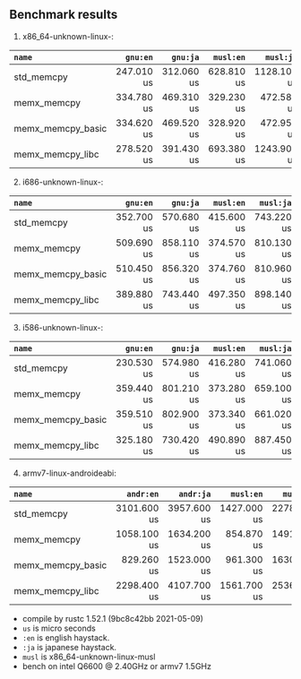 ## Benchmark results

  1. x86_64-unknown-linux-:

|         `name`          |  `gnu:en`   |  `gnu:ja`   |  `musl:en`  |  `musl:ja`  |
|:------------------------|------------:|------------:|------------:|------------:|
| std_memcpy              |  247.010 us |  312.060 us |  628.810 us | 1128.100 us |
| memx_memcpy             |  334.780 us |  469.310 us |  329.230 us |  472.580 us |
| memx_memcpy_basic       |  334.620 us |  469.520 us |  328.920 us |  472.950 us |
| memx_memcpy_libc        |  278.520 us |  391.430 us |  693.380 us | 1243.900 us |

  2. i686-unknown-linux-:

|         `name`          |  `gnu:en`   |  `gnu:ja`   |  `musl:en`  |  `musl:ja`  |
|:------------------------|------------:|------------:|------------:|------------:|
| std_memcpy              |  352.700 us |  570.680 us |  415.600 us |  743.220 us |
| memx_memcpy             |  509.690 us |  858.110 us |  374.570 us |  810.130 us |
| memx_memcpy_basic       |  510.450 us |  856.320 us |  374.760 us |  810.960 us |
| memx_memcpy_libc        |  389.880 us |  743.440 us |  497.350 us |  898.140 us |

  3. i586-unknown-linux-:

|         `name`          |  `gnu:en`   |  `gnu:ja`   |  `musl:en`  |  `musl:ja`  |
|:------------------------|------------:|------------:|------------:|------------:|
| std_memcpy              |  230.530 us |  574.980 us |  416.280 us |  741.060 us |
| memx_memcpy             |  359.440 us |  801.210 us |  373.280 us |  659.100 us |
| memx_memcpy_basic       |  359.510 us |  802.900 us |  373.340 us |  661.020 us |
| memx_memcpy_libc        |  325.180 us |  730.420 us |  490.890 us |  887.450 us |

  4. armv7-linux-androideabi:

|         `name`          |  `andr:en`  |  `andr:ja`  |  `musl:en`  |  `musl:ja`  |
|:------------------------|------------:|------------:|------------:|------------:|
| std_memcpy              | 3101.600 us | 3957.600 us | 1427.000 us | 2278.100 us |
| memx_memcpy             | 1058.100 us | 1634.200 us |  854.870 us | 1491.200 us |
| memx_memcpy_basic       |  829.260 us | 1523.000 us |  961.300 us | 1630.600 us |
| memx_memcpy_libc        | 2298.400 us | 4107.700 us | 1561.700 us | 2536.300 us |


- compile by rustc 1.52.1 (9bc8c42bb 2021-05-09)
- `us` is micro seconds
- `:en` is english haystack.
- `:ja` is japanese haystack.
- `musl` is x86_64-unknown-linux-musl
- bench on intel Q6600 @ 2.40GHz or armv7 1.5GHz
